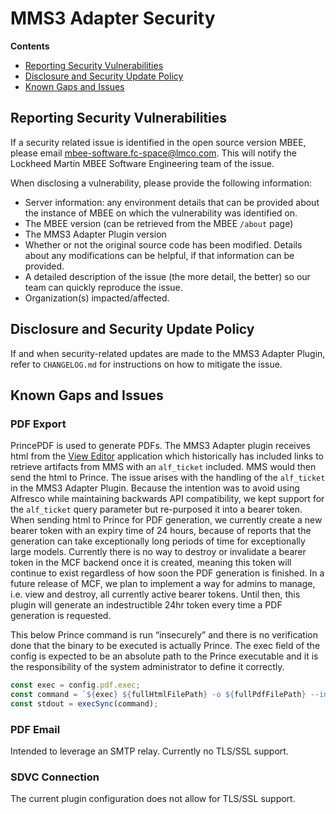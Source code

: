 # MMS3 Adapter Security

**Contents**
- [Reporting Security Vulnerabilities](#reporting-security-vulnerabilities)
- [Disclosure and Security Update Policy](#disclosure-and-security-update-policy)
- [Known Gaps and Issues](#known-gaps-and-issues)

## Reporting Security Vulnerabilities
If a security related issue is identified in the open source version MBEE,
please email
[mbee-software.fc-space@lmco.com](mailto:mbee-software.fc-space@lmco.com).
This will notify the Lockheed Martin MBEE Software Engineering team of the
issue.

When disclosing a vulnerability, please provide the following information:

- Server information: any environment details that can be provided about the 
instance of MBEE on which the vulnerability was identified on.
- The MBEE version (can be retrieved from the MBEE `/about` page)
- The MMS3 Adapter Plugin version
- Whether or not the original source code has been modified. Details about any modifications
can be helpful, if that information can be provided.
- A detailed description of the issue (the more detail, the better) so our team
can quickly reproduce the issue.
- Organization(s) impacted/affected.

## Disclosure and Security Update Policy
If and when security-related updates are made to the MMS3 Adapter Plugin, refer 
to `CHANGELOG.md` for instructions on how to mitigate the issue.

## Known Gaps and Issues

### PDF Export
PrincePDF is used to generate PDFs. The MMS3 Adapter plugin
receives html from the [View Editor](https://github.com/Open-MBEE/ve) application which
historically has included links to retrieve artifacts from MMS with an `alf_ticket` included. 
MMS would then send the html to Prince.  The issue arises with the handling of the `alf_ticket` in the MMS3
Adapter Plugin.  Because the intention was to avoid using Alfresco while maintaining
backwards API compatibility, we kept support for the `alf_ticket` query parameter but
re-purposed it into a bearer token.  When sending html to Prince for PDF generation,
we currently create a new bearer token with an expiry time of 24 hours, because of
reports that the generation can take exceptionally long periods of time for
exceptionally large models.  Currently there is no way to destroy or invalidate
a bearer token in the MCF backend once it is created, meaning this token will
continue to exist regardless of how soon the PDF generation is finished.  In a
future release of MCF, we plan to implement a way for admins to manage, i.e. view
and destroy, all currently active bearer tokens.  Until then, this plugin will
generate an indestructible 24hr token every time a PDF generation is requested.

This below Prince command is run “insecurely” and there is no verification done 
that the binary to be executed is actually Prince.  The exec field of the config
is expected to be an absolute path to the Prince executable and it is the
responsibility of the system administrator to define it correctly. 
```js
const exec = config.pdf.exec;
const command = `${exec} ${fullHtmlFilePath} -o ${fullPdfFilePath} --insecure`;
const stdout = execSync(command);
```

### PDF Email 
Intended to leverage an SMTP relay. Currently no TLS/SSL support.

### SDVC Connection
The current plugin configuration does not allow for TLS/SSL support.
